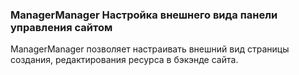 
<meta http-equiv="Content-Type" content="text/html; charset=utf-8">
<h3>ManagerManager Настройка внешнего вида панели управления сайтом</h3>
ManagerManager позволяет настраивать внешний вид страницы создания, редактирования ресурса в бэкэнде сайта.
